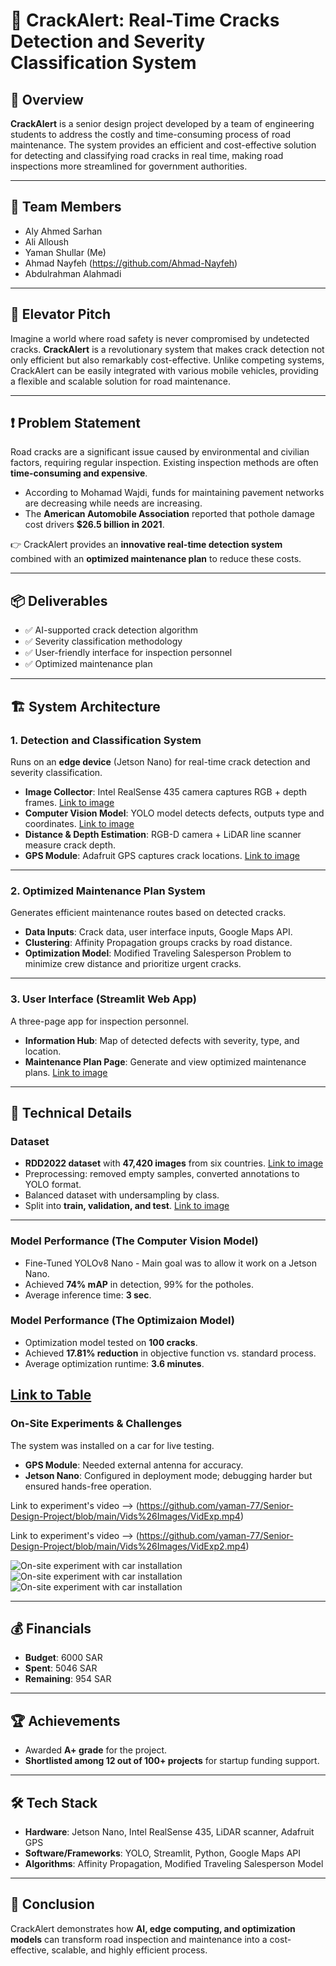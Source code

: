 # 🚗 CrackAlert: Real-Time Cracks Detection and Severity Classification System  

## 📌 Overview  
**CrackAlert** is a senior design project developed by a team of engineering students to address the costly and time-consuming process of road maintenance. The system provides an efficient and cost-effective solution for detecting and classifying road cracks in real time, making road inspections more streamlined for government authorities.  

---

## 👥 Team Members  
- Aly Ahmed Sarhan  
- Ali Alloush  
- Yaman Shullar (Me)
- Ahmad Nayfeh (https://github.com/Ahmad-Nayfeh)
- Abdulrahman Alahmadi  

---

## 🎤 Elevator Pitch  
Imagine a world where road safety is never compromised by undetected cracks. **CrackAlert** is a revolutionary system that makes crack detection not only efficient but also remarkably cost-effective. Unlike competing systems, CrackAlert can be easily integrated with various mobile vehicles, providing a flexible and scalable solution for road maintenance.  

---

## ❗ Problem Statement  
Road cracks are a significant issue caused by environmental and civilian factors, requiring regular inspection. Existing inspection methods are often **time-consuming and expensive**.  

- According to Mohamad Wajdi, funds for maintaining pavement networks are decreasing while needs are increasing.  
- The **American Automobile Association** reported that pothole damage cost drivers **$26.5 billion in 2021**.  

👉 CrackAlert provides an **innovative real-time detection system** combined with an **optimized maintenance plan** to reduce these costs.  

---

## 📦 Deliverables  
- ✅ AI-supported crack detection algorithm  
- ✅ Severity classification methodology  
- ✅ User-friendly interface for inspection personnel  
- ✅ Optimized maintenance plan  

---

## 🏗️ System Architecture  

### 1. Detection and Classification System  
Runs on an **edge device** (Jetson Nano) for real-time crack detection and severity classification.  
- **Image Collector**: Intel RealSense 435 camera captures RGB + depth frames. [Link to image](https://github.com/yaman-77/Senior-Design-Project/blob/main/Vids%26Images/Intel%20RealSense%20Camera.jpg)
- **Computer Vision Model**: YOLO model detects defects, outputs type and coordinates. [Link to image](https://github.com/yaman-77/Senior-Design-Project/blob/main/Vids%26Images/YOLODetectionProcess.png)
- **Distance & Depth Estimation**: RGB-D camera + LiDAR line scanner measure crack depth.  
- **GPS Module**: Adafruit GPS captures crack locations. [Link to image](https://github.com/yaman-77/Senior-Design-Project/blob/main/Vids%26Images/AdafruitGPS.png)


---

### 2. Optimized Maintenance Plan System  
Generates efficient maintenance routes based on detected cracks.  

- **Data Inputs**: Crack data, user interface inputs, Google Maps API.  
- **Clustering**: Affinity Propagation groups cracks by road distance.  
- **Optimization Model**: Modified Traveling Salesperson Problem to minimize crew distance and prioritize urgent cracks.  

---

### 3. User Interface (Streamlit Web App)  
A three-page app for inspection personnel.  

- **Information Hub**: Map of detected defects with severity, type, and location.  
- **Maintenance Plan Page**: Generate and view optimized maintenance plans. [Link to image](https://github.com/yaman-77/Senior-Design-Project/blob/main/Vids%26Images/Maintain.png)

---

## 🔬 Technical Details  

### Dataset  
- **RDD2022 dataset** with **47,420 images** from six countries. [Link to image](https://github.com/yaman-77/Senior-Design-Project/blob/main/Vids%26Images/ImagesPerCountry.png)
- Preprocessing: removed empty samples, converted annotations to YOLO format.  
- Balanced dataset with undersampling by class.  
- Split into **train, validation, and test**. [Link to image](https://github.com/yaman-77/Senior-Design-Project/blob/main/Vids%26Images/SplitsTtainTest.png)

---

### Model Performance (The Computer Vision Model)
- Fine-Tuned YOLOv8 Nano - Main goal was to allow it work on a Jetson Nano.  
- Achieved **74% mAP** in detection, 99% for the potholes.  
- Average inference time: **3 sec**.  


### Model Performance (The Optimizaion Model)
- Optimization model tested on **100 cracks**.  
- Achieved **17.81% reduction** in objective function vs. standard process.  
- Average optimization runtime: **3.6 minutes**.  

[Link to Table](https://github.com/yaman-77/Senior-Design-Project/blob/main/Vids%26Images/Optimization.png)
---

### On-Site Experiments & Challenges  
The system was installed on a car for live testing.  

- **GPS Module**: Needed external antenna for accuracy.  
- **Jetson Nano**: Configured in deployment mode; debugging harder but ensured hands-free operation.  


Link to experiment's video --> (https://github.com/yaman-77/Senior-Design-Project/blob/main/Vids%26Images/VidExp.mp4)

Link to experiment's video --> (https://github.com/yaman-77/Senior-Design-Project/blob/main/Vids%26Images/VidExp2.mp4)


![On-site experiment with car installation](https://github.com/yaman-77/Senior-Design-Project/blob/main/Vids%26Images/Exp1.jpg)
![On-site experiment with car installation](https://github.com/yaman-77/Senior-Design-Project/blob/main/Vids%26Images/Exp2.jpg)
![On-site experiment with car installation](https://github.com/yaman-77/Senior-Design-Project/blob/main/Vids%26Images/Exp3.jpg)





---

## 💰 Financials  
- **Budget**: 6000 SAR  
- **Spent**: 5046 SAR  
- **Remaining**: 954 SAR  

---

## 🏆 Achievements  
- Awarded **A+ grade** for the project.  
- **Shortlisted among 12 out of 100+ projects** for startup funding support.  

---

## 🛠️ Tech Stack  
- **Hardware**: Jetson Nano, Intel RealSense 435, LiDAR scanner, Adafruit GPS  
- **Software/Frameworks**: YOLO, Streamlit, Python, Google Maps API  
- **Algorithms**: Affinity Propagation, Modified Traveling Salesperson Model  

---

## 📌 Conclusion  
CrackAlert demonstrates how **AI, edge computing, and optimization models** can transform road inspection and maintenance into a cost-effective, scalable, and highly efficient process.  
